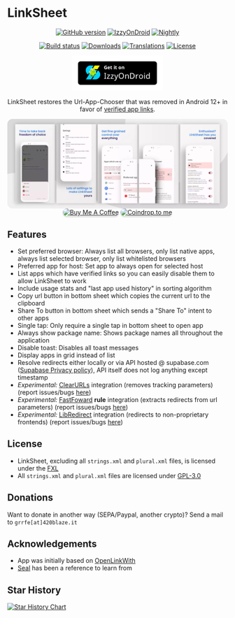 # LinkSheet

<!-- ---------- Badges ---------- -->
<div align="center">

[![GitHub version](https://img.shields.io/github/v/release/1fexd/LinkSheet)](https://github.com/1fexd/LinkSheet/releases/latest)
[![IzzyOnDroid](https://img.shields.io/endpoint?url=https://apt.izzysoft.de/fdroid/api/v1/shield/fe.linksheet)](https://apt.izzysoft.de/fdroid/index/apk/fe.linksheet)
[![Nightly](https://img.shields.io/badge/nightly-download-brightgreen)](https://nightly.link/1fexd/LinkSheet/workflows/build-nightly/master/linksheet-nightly.zip)

[![Build status](https://img.shields.io/github/actions/workflow/status/1fexd/LinkSheet/build-nightly.yml)](https://github.com/1fexd/LinkSheet/actions/workflows/build-nightly.yml)
[![Downloads](https://img.shields.io/github/downloads/1fexd/LinkSheet/total)](https://github.com/1fexd/LinkSheet/releases)
[![Translations](https://img.shields.io/weblate/progress/linksheet)](https://hosted.weblate.org/projects/linksheet/)
[![License](https://img.shields.io/github/license/1fexd/LinkSheet)](https://github.com/1fexd/LinkSheet/blob/master/LICENSE)

</div>

<!-- ---------- Download ---------- -->
<div align="center">

[<img src="readme/IzzyOnDroid.png"
alt="Get it on IzzySoft"
height="80">](https://apt.izzysoft.de/fdroid/index/apk/fe.linksheet)
</div>


<!-- ---------- Description ---------- -->
<div align="center">

LinkSheet restores the Url-App-Chooser that was removed in Android 12+ in favor of [verified app links](https://developer.android.com/training/app-links/verify-android-applinks).

</div>

<!-- ---------- Screenshots ---------- -->
<div align="center">

<div style="display: flex;">
  <img src="readme/screenshots.webp">
</div>

 </div>

<div align="center">
    <a href="https://www.buymeacoffee.com/1fexd" target="_blank"><img
            src="https://www.buymeacoffee.com/assets/img/custom_images/orange_img.png"
            alt="Buy Me A Coffee"
            style="border-radius: 10px; height: 41px !important;width: 174px !important;box-shadow: 0px 3px 2px 0px rgba(190, 190, 190, 0.5) !important;-webkit-box-shadow: 0px 3px 2px 0px rgba(190, 190, 190, 0.5) !important;" /></a>
    <a href="https://coindrop.to/fexd" target="_blank">
        <img src="https://coindrop.to/embed-button.png" alt="Coindrop.to me" style="border-radius: 10px; !important; height: 41px !important;width: 174px !important;box-shadow: 0px 3px 2px 0px rgba(190, 190, 190, 0.5) !important;-webkit-box-shadow: 0px 3px 2px 0px rgba(190, 190, 190, 0.5) !important;" />
    </a>
</div>

## Features

* Set preferred browser: Always list all browsers, only list native apps, always list selected browser, only list whitelisted browsers 
* Preferred app for host: Set app to always open for selected host
* List apps which have verified links so you can easily disable them to allow LinkSheet to work
* Include usage stats and "last app used history" in sorting algorithm
* Copy url button in bottom sheet which copies the current url to the clipboard
* Share To button in bottom sheet which sends a "Share To" intent to other apps
* Single tap: Only require a single tap in bottom sheet to open app
* Always show package name: Shows package names all throughout the application
* Disable toast: Disables all toast messages
* Display apps in grid instead of list
* Resolve redirects either locally or via API hosted @ supabase.com ([Supabase Privacy policy](https://supabase.com/privacy)), API itself does not log anything except timestamp
* *Experimental:* [ClearURLs](https://github.com/ClearURLs) integration (removes tracking parameters) (report issues/bugs [here](https://github.com/1fexd/clearurlkt))
* *Experimental:* [FastFoward](https://github.com/FastForwardTeam/FastForward) **rule** integration (extracts redirects from url parameters) (report issues/bugs [here](https://github.com/1fexd/fastforwardkt))
* *Experimental:* [LibRedirect](https://github.com/libredirect/libredirect) integration (redirects to non-proprietary frontends) (report issues/bugs [here](https://github.com/1fexd/libredirectkt))

## License

* LinkSheet, excluding all `strings.xml` and `plural.xml` files, is licensed under the [FXL](LICENSE)
* All `strings.xml` and `plural.xml` files are licensed under [GPL-3.0](LICENSE_STRINGS)

## Donations

Want to donate in another way (SEPA/Paypal, another crypto)? Send a mail to `grrfe[at]420blaze.it`

## Acknowledgements

* App was initially based on [OpenLinkWith](https://github.com/tasomaniac/OpenLinkWith)
* [Seal](https://github.com/JunkFood02/Seal) has been a reference to learn from

## Star History

[![Star History Chart](https://api.star-history.com/svg?repos=1fexd/LinkSheet&type=Date)](https://star-history.com/#1fexd/LinkSheet&Date)
